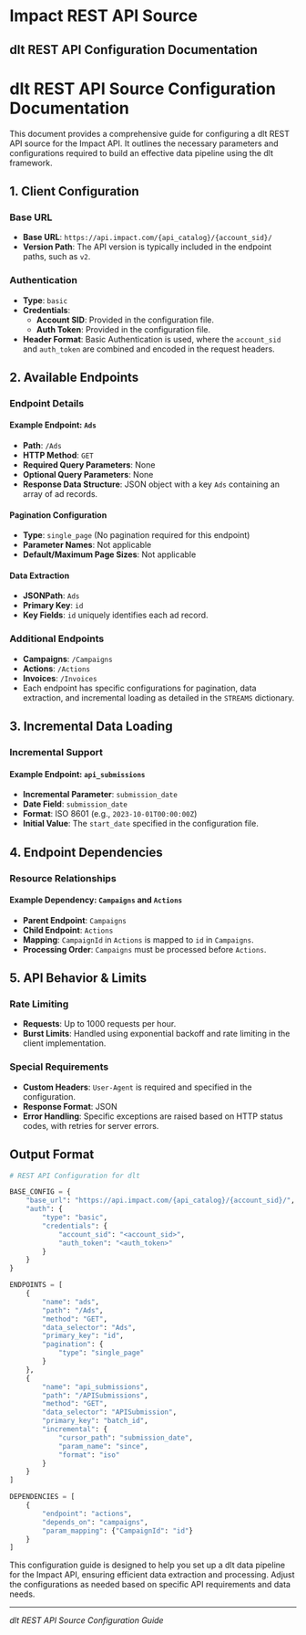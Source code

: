 # Impact REST API Source

## dlt REST API Configuration Documentation

# dlt REST API Source Configuration Documentation

This document provides a comprehensive guide for configuring a dlt REST API source for the Impact API. It outlines the necessary parameters and configurations required to build an effective data pipeline using the dlt framework.

## 1. Client Configuration

### Base URL
- **Base URL**: `https://api.impact.com/{api_catalog}/{account_sid}/`
- **Version Path**: The API version is typically included in the endpoint paths, such as `v2`.

### Authentication
- **Type**: `basic`
- **Credentials**:
  - **Account SID**: Provided in the configuration file.
  - **Auth Token**: Provided in the configuration file.
- **Header Format**: Basic Authentication is used, where the `account_sid` and `auth_token` are combined and encoded in the request headers.

## 2. Available Endpoints

### Endpoint Details

#### Example Endpoint: `Ads`
- **Path**: `/Ads`
- **HTTP Method**: `GET`
- **Required Query Parameters**: None
- **Optional Query Parameters**: None
- **Response Data Structure**: JSON object with a key `Ads` containing an array of ad records.

#### Pagination Configuration
- **Type**: `single_page` (No pagination required for this endpoint)
- **Parameter Names**: Not applicable
- **Default/Maximum Page Sizes**: Not applicable

#### Data Extraction
- **JSONPath**: `Ads`
- **Primary Key**: `id`
- **Key Fields**: `id` uniquely identifies each ad record.

### Additional Endpoints
- **Campaigns**: `/Campaigns`
- **Actions**: `/Actions`
- **Invoices**: `/Invoices`
- Each endpoint has specific configurations for pagination, data extraction, and incremental loading as detailed in the `STREAMS` dictionary.

## 3. Incremental Data Loading

### Incremental Support

#### Example Endpoint: `api_submissions`
- **Incremental Parameter**: `submission_date`
- **Date Field**: `submission_date`
- **Format**: ISO 8601 (e.g., `2023-10-01T00:00:00Z`)
- **Initial Value**: The `start_date` specified in the configuration file.

## 4. Endpoint Dependencies

### Resource Relationships

#### Example Dependency: `Campaigns` and `Actions`
- **Parent Endpoint**: `Campaigns`
- **Child Endpoint**: `Actions`
- **Mapping**: `CampaignId` in `Actions` is mapped to `id` in `Campaigns`.
- **Processing Order**: `Campaigns` must be processed before `Actions`.

## 5. API Behavior & Limits

### Rate Limiting
- **Requests**: Up to 1000 requests per hour.
- **Burst Limits**: Handled using exponential backoff and rate limiting in the client implementation.

### Special Requirements
- **Custom Headers**: `User-Agent` is required and specified in the configuration.
- **Response Format**: JSON
- **Error Handling**: Specific exceptions are raised based on HTTP status codes, with retries for server errors.

## Output Format

```python
# REST API Configuration for dlt

BASE_CONFIG = {
    "base_url": "https://api.impact.com/{api_catalog}/{account_sid}/",
    "auth": {
        "type": "basic",
        "credentials": {
            "account_sid": "<account_sid>",
            "auth_token": "<auth_token>"
        }
    }
}

ENDPOINTS = [
    {
        "name": "ads",
        "path": "/Ads",
        "method": "GET",
        "data_selector": "Ads",
        "primary_key": "id",
        "pagination": {
            "type": "single_page"
        }
    },
    {
        "name": "api_submissions",
        "path": "/APISubmissions",
        "method": "GET",
        "data_selector": "APISubmission",
        "primary_key": "batch_id",
        "incremental": {
            "cursor_path": "submission_date",
            "param_name": "since",
            "format": "iso"
        }
    }
]

DEPENDENCIES = [
    {
        "endpoint": "actions",
        "depends_on": "campaigns",
        "param_mapping": {"CampaignId": "id"}
    }
]
```

This configuration guide is designed to help you set up a dlt data pipeline for the Impact API, ensuring efficient data extraction and processing. Adjust the configurations as needed based on specific API requirements and data needs.

---
*dlt REST API Source Configuration Guide*